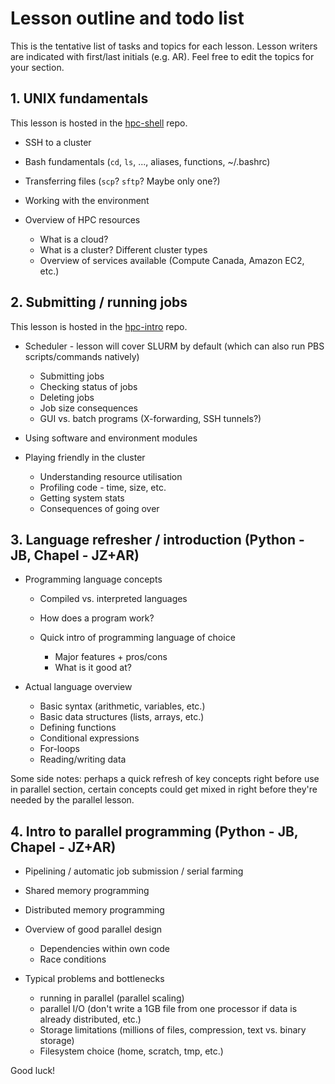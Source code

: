 # Lesson outline and todo list

This is the tentative list of tasks and topics for each lesson.
Lesson writers are indicated with first/last initials (e.g. AR).
Feel free to edit the topics for your section.

## 1. UNIX fundamentals

This lesson is hosted in the [hpc-shell](https://github.com/hpc-carpentry/hpc-shell) repo.

* SSH to a cluster
* Bash fundamentals (`cd`, `ls`, ..., aliases, functions, ~/.bashrc)
* Transferring files (`scp`? `sftp`? Maybe only one?)
* Working with the environment
* Overview of HPC resources

	* What is a cloud?
	* What is a cluster? Different cluster types
	* Overview of services available (Compute Canada, Amazon EC2, etc.)

## 2. Submitting / running jobs

This lesson is hosted in the [hpc-intro](https://github.com/hpc-carpentry/hpc-intro) repo.

* Scheduler - lesson will cover SLURM by default (which can also run PBS scripts/commands natively)

	* Submitting jobs
	* Checking status of jobs
	* Deleting jobs
	* Job size consequences
	* GUI vs. batch programs (X-forwarding, SSH tunnels?)

* Using software and environment modules
* Playing friendly in the cluster

	* Understanding resource utilisation
	* Profiling code - time, size, etc.
	* Getting system stats
	* Consequences of going over

## 3. Language refresher / introduction (Python - JB, Chapel - JZ+AR)

* Programming language concepts

	* Compiled vs. interpreted languages
	* How does a program work?
	* Quick intro of programming language of choice

		* Major features + pros/cons
		* What is it good at? 

* Actual language overview

	* Basic syntax (arithmetic, variables, etc.)
	* Basic data structures (lists, arrays, etc.)
	* Defining functions
	* Conditional expressions
	* For-loops
	* Reading/writing data

Some side notes: 
perhaps a quick refresh of key concepts right before use in parallel section,
certain concepts could get mixed in right before they're needed by the parallel lesson.

## 4. Intro to parallel programming (Python - JB, Chapel - JZ+AR)

* Pipelining / automatic job submission / serial farming
* Shared memory programming
* Distributed memory programming
* Overview of good parallel design

	* Dependencies within own code
	* Race conditions

* Typical problems and bottlenecks

	* running in parallel (parallel scaling)
	* parallel I/O (don't write a 1GB file from one processor if data is already distributed, etc.)
	* Storage limitations (millions of files, compression, text vs. binary storage)
	* Filesystem choice (home, scratch, tmp, etc.)


Good luck!
